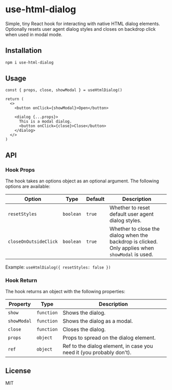 # use-html-dialog

Simple, tiny React hook for interacting with native HTML dialog elements. Optionally resets user agent dialog styles and closes on backdrop click when used in modal mode.

## Installation

```bash
npm i use-html-dialog
```

## Usage

```tsx
const { props, close, showModal } = useHtmlDialog()

return (
  <>
    <button onClick={showModal}>Open</button>

    <dialog {...props}>
      This is a modal dialog.
      <button onClick={close}>Close</button>
    </dialog>
  </>
)
```

## API

### Hook Props

The hook takes an options object as an optional argument. The following options are available:

| Option                | Type      | Default | Description                                                                                      |
| --------------------- | --------- | ------- | ------------------------------------------------------------------------------------------------ |
| `resetStyles`         | `boolean` | `true`  | Whether to reset default user agent dialog styles.                                               |
| `closeOnOutsideClick` | `boolean` | `true`  | Whether to close the dialog when the backdrop is clicked. Only applies when `showModal` is used. |

Example: `useHtmlDialog({ resetStyles: false })`

### Hook Return

The hook returns an object with the following properties:

| Property    | Type       | Description                                                          |
| ----------- | ---------- | -------------------------------------------------------------------- |
| `show`      | `function` | Shows the dialog.                                                    |
| `showModal` | `function` | Shows the dialog as a modal.                                         |
| `close`     | `function` | Closes the dialog.                                                   |
| `props`     | `object`   | Props to spread on the dialog element.                               |
| `ref`       | `object`   | Ref to the dialog element, in case you need it (you probably don't). |

## License

MIT

